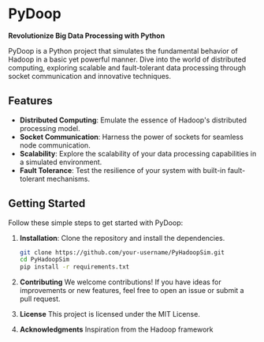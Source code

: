 # PyDoop

**Revolutionize Big Data Processing with Python**

PyDoop is a Python project that simulates the fundamental behavior of Hadoop in a basic yet powerful manner. Dive into the world of distributed computing, exploring scalable and fault-tolerant data processing through socket communication and innovative techniques.

## Features

- **Distributed Computing**: Emulate the essence of Hadoop's distributed processing model.
- **Socket Communication**: Harness the power of sockets for seamless node communication.
- **Scalability**: Explore the scalability of your data processing capabilities in a simulated environment.
- **Fault Tolerance**: Test the resilience of your system with built-in fault-tolerant mechanisms.

## Getting Started

Follow these simple steps to get started with PyDoop:

1. **Installation**: Clone the repository and install the dependencies.
   ```bash
   git clone https://github.com/your-username/PyHadoopSim.git
   cd PyHadoopSim
   pip install -r requirements.txt

2. **Contributing**
We welcome contributions! If you have ideas for improvements or new features, feel free to open an issue or submit a pull request.

3. **License**
This project is licensed under the MIT License.

3. **Acknowledgments**
Inspiration from the Hadoop framework

